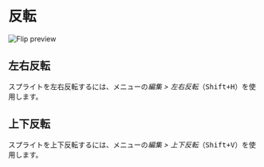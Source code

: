 # 反転

![Flip preview](flip/flip.gif)

## 左右反転

スプライトを左右反転するには、メニューの*編集 > 左右反転*（<kbd>Shift+H</kbd>）を使用します。

## 上下反転

スプライトを上下反転するには、メニューの*編集 > 上下反転*（<kbd>Shift+V</kbd>）を使用します。
